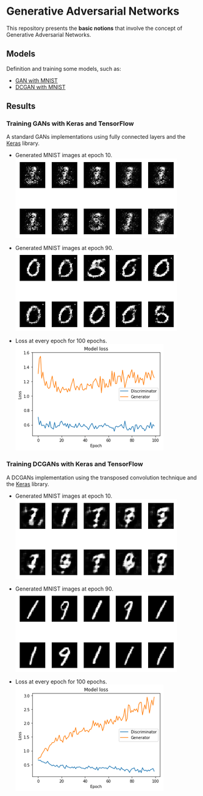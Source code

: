 # Generative Adversarial Networks

This repository presents the **basic notions** that involve the concept of Generative Adversarial Networks.

## Models

Definition and training some models, such as:

* [GAN with MNIST]()
* [DCGAN with MNIST]()

## Results

### Training GANs with Keras and TensorFlow
A standard GANs implementations using fully connected layers and the [Keras](https://keras.io/) library.

* Generated MNIST images at epoch 10.
![GAN with MNIST](img/00gans.png)

* Generated MNIST images at epoch 90.
![GAN with MNIST](img/90gans.png)

* Loss at every epoch for 100 epochs.
![GAN with MNIST](img/lossgans.png)

### Training DCGANs with Keras and TensorFlow
A DCGANs implementation using the transposed convolution technique and the [Keras](https://keras.io/) library.

* Generated MNIST images at epoch 10.
![GAN with MNIST](img/00dcgan.png)

* Generated MNIST images at epoch 90.
![GAN with MNIST](img/90dcgan.png)

* Loss at every epoch for 100 epochs.
![GAN with MNIST](img/lossdcgan.png)


